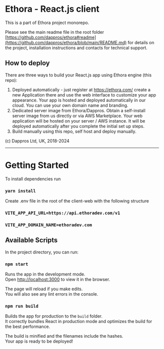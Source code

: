 # Ethora - React.js client

This is a part of Ethora project monorepo. 

Please see the main readme file in the root folder [https://github.com/dappros/ethora#readme](https://github.com/dappros/ethora/blob/main/README.md) for details on the project, installation instructions and contacts for technical support.

## How to deploy

There are three ways to build your React.js app using Ethora engine (this repo):
1. Deployed automatically - just register at https://ethora.com/ create a new Application there and use the web interface to customize your app appearance. Your app is hosted and deployed automatically in our cloud. You can use your own domain name and branding.
2. Dedicated server image from Ethora/Dappros. Obtain a self-install server image from us directly or via AWS Marketplace. Your web application will be hosted on your server / AWS instance. It will be deployed automatically after you complete the initial set up steps.
3. Build manually using this repo, self host and deploy manually.


(c) Dappros Ltd, UK, 2018-2024

---

# Getting Started

To install dependencies run
### `yarn install`

Create .env file in the root of the client-web with the following structure 

### `VITE_APP_API_URL=https://api.ethoradev.com/v1`
### `VITE_APP_DOMAIN_NAME=ethoradev.com`

## Available Scripts

In the project directory, you can run:

### `npm start`

Runs the app in the development mode.\
Open [http://localhost:3000](http://localhost:3000) to view it in the browser.

The page will reload if you make edits.\
You will also see any lint errors in the console.

### `npm run build`

Builds the app for production to the `build` folder.\
It correctly bundles React in production mode and optimizes the build for the best performance.

The build is minified and the filenames include the hashes.\
Your app is ready to be deployed!
